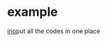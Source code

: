 # example
[ino](https://raw.githubusercontent.com/jeem2/ATTINY/main/Basic/attiny85%20and%20Servo.ino)put all the codes in one place
